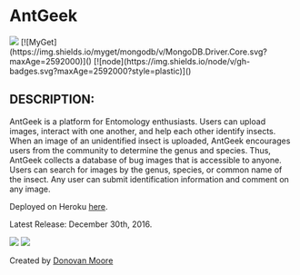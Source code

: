 # AntGeek

<img src="https://camo.githubusercontent.com/1c5c800fbdabc79cfaca8c90dd47022a5b5c7486/68747470733a2f2f696d672e736869656c64732e696f2f62616467652f636f64652532307374796c652d616972626e622d627269676874677265656e2e7376673f7374796c653d666c61742d737175617265" />
[![MyGet](https://img.shields.io/myget/mongodb/v/MongoDB.Driver.Core.svg?maxAge=2592000)]()
[![node](https://img.shields.io/node/v/gh-badges.svg?maxAge=2592000?style=plastic)]()

## DESCRIPTION:
AntGeek is a platform for Entomology enthusiasts. Users can upload images, interact with one another, and help each other identify insects.  
When an image of an unidentified insect is uploaded, AntGeek encourages users from the community to determine the genus and species. Thus, AntGeek collects a database of bug images that is accessible to anyone. Users can search for images by the genus, species, or common name of the insect. Any user can submit identification information and comment on any image.

Deployed on Heroku [here](https://antgeek.herokuapp.com/).

Latest Release: December 30th, 2016.

<img src="http://i.imgur.com/kw40g8n.png" />
<img src="http://i.imgur.com/X43kD4o.png" />

Created by [Donovan Moore](https://github.com/donbobvanbirt)
